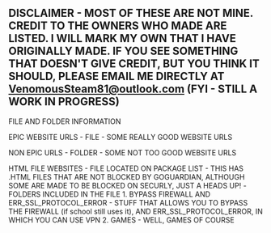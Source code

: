 DISCLAIMER - MOST OF THESE ARE NOT MINE. CREDIT TO THE OWNERS WHO MADE ARE LISTED. I WILL MARK MY OWN THAT I HAVE ORIGINALLY MADE. IF YOU SEE SOMETHING THAT DOESN'T GIVE CREDIT, BUT YOU THINK IT SHOULD, PLEASE EMAIL ME DIRECTLY AT VenomousSteam81@outlook.com (FYI - STILL A WORK IN PROGRESS)
-

FILE AND FOLDER INFORMATION

EPIC WEBSITE URLS - FILE - SOME REALLY GOOD WEBSITE URLS

NON EPIC URLS - FOLDER - SOME NOT TOO GOOD WEBSITE URLS

HTML FILE WEBSITES - FILE LOCATED ON PACKAGE LIST - THIS HAS .HTML FILES THAT ARE NOT BLOCKED BY GOGUARDIAN, ALTHOUGH SOME ARE MADE TO BE BLOCKED ON SECURLY, JUST A HEADS UP!
-FOLDERS INCLUDED IN THE FILE
	1. BYPASS FIREWALL AND ERR_SSL_PROTOCOL_ERROR - STUFF THAT ALLOWS YOU TO BYPASS THE FIREWALL (if school still uses it), AND ERR_SSL_PROTOCOL_ERROR, IN WHICH YOU CAN USE VPN
	2. GAMES - WELL, GAMES OF COURSE

